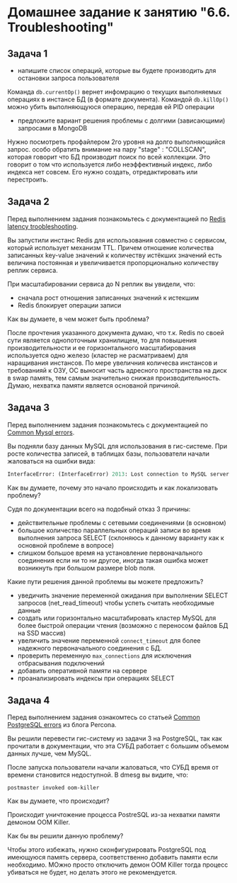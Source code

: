# Домашнее задание к занятию "6.6. Troubleshooting"

## Задача 1

- напишите список операций, которые вы будете производить для остановки запроса пользователя

Команда `db.currentOp()` вернет инфомрацию о текущих выполняемых операциях в инстансе БД (в формате документа). Командой `db.killOp()` можно убить выполняющуюся операцию, передав ей PID операции

- предложите вариант решения проблемы с долгими (зависающими) запросами в MongoDB

Нужно посмотреть профайлером 2го уровня на долго выполняющийся запрос. особо обратить внимание на пару "stage" : "COLLSCAN", которая говорит что БД производит поиск по всей коллекции. Это говорит о том что используется либо неэффективный индекс, либо индекса нет совсем. Его нужно создать, отредактировать или перестроить.

## Задача 2

Перед выполнением задания познакомьтесь с документацией по [Redis latency troobleshooting](https://redis.io/topics/latency).

Вы запустили инстанс Redis для использования совместно с сервисом, который использует механизм TTL. 
Причем отношение количества записанных key-value значений к количеству истёкших значений есть величина постоянная и
увеличивается пропорционально количеству реплик сервиса. 

При масштабировании сервиса до N реплик вы увидели, что:
- сначала рост отношения записанных значений к истекшим
- Redis блокирует операции записи

Как вы думаете, в чем может быть проблема?

После прочтения указанного документа думаю, что т.к. Redis по своей сути является однопоточным хранилищем, то для повышения производительности и ее горизонтального масштабирования используется одно железо (кластер не расматриваем) для наращивания инстансов. По мере увеличния количесва инстансов и требованияй к ОЗУ, ОС выносит часть адресного пространства на диск в swap память, тем самым значительно снижая производительность. Думаю, нехватка памяти является основаной причиной. 
 
## Задача 3

Перед выполнением задания познакомьтесь с документацией по [Common Mysql errors](https://dev.mysql.com/doc/refman/8.0/en/common-errors.html).

Вы подняли базу данных MySQL для использования в гис-системе. При росте количества записей, в таблицах базы,
пользователи начали жаловаться на ошибки вида:
```python
InterfaceError: (InterfaceError) 2013: Lost connection to MySQL server during query u'SELECT..... '
```

Как вы думаете, почему это начало происходить и как локализовать проблему?

Судя по документации всего на подобный отказ 3 причины:
- действительные проблемы с сетевыми соединениями (в основном)
- большое количество параллельных операций записи во время выполнения запроса SELECT (склоняюсь к данному варианту как к основной проблеме в вопросе)
- слишком большое время на установление первоначального соединения
если ни то ни другое, иногда такая ошибка может возникнуть при большом размере blob поля.

Какие пути решения данной проблемы вы можете предложить?

- уведичить значение переменной ожидания при выполнении SELECT запросов (net_read_timeout) чтобы успеть считать необходимые данные
- создать или горизонтально масштабировать кластер MySQL для более быстрой операции чтения (возможно с переносом файлов БД на SSD массив)
- увеличить значение переменной `connect_timeout` для более надежного первоначального соединения с БД.
- проверить переменную `max_connections` для исключения отбрасывания подключений
- добавить оперативной памяти на сервере
- проанализировать индексы при операциях SELECT

## Задача 4

Перед выполнением задания ознакомтесь со статьей [Common PostgreSQL errors](https://www.percona.com/blog/2020/06/05/10-common-postgresql-errors/) из блога Percona.

Вы решили перевести гис-систему из задачи 3 на PostgreSQL, так как прочитали в документации, что эта СУБД работает с 
большим объемом данных лучше, чем MySQL.

После запуска пользователи начали жаловаться, что СУБД время от времени становится недоступной. В dmesg вы видите, что:

`postmaster invoked oom-killer`

Как вы думаете, что происходит?

Происходит уничтожение процесса PostreSQL из-за нехватки памяти  демоном OOM Killer. 

Как бы вы решили данную проблему?

Чтобы этого избежать, нужно сконфигурировать PostgreSQL под имеющуюся память сервера, соответственно добавить памяти если необходимо. МОжно просто отключить демон 
OOM Killer тогда процесс убиваться не будет, но делать этого не рекомендуется. 

